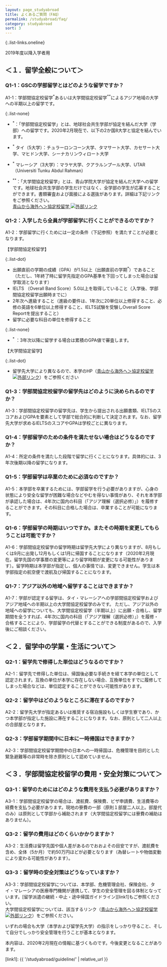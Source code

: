 ```yaml
---
layout: page_studyabroad
title: よくあるご質問（FAQ）
permalink: /studyabroad/faq/
category: studyabroad
sort: 3
---
```


{:.list-links.oneline}

2019年度以降入学者用

## ＜１．留学全般について＞
### Q1-1：GSCの学部留学とはどのような留学ですか？
A1-1：学部間協定校留学<sup>*</sup>あるいは大学間協定校留学<sup>**</sup>によるアジア地域の大学への半期以上の留学です。

 {:.list-none}
 
 - <sup>*</sup>：「学部間協定校留学」とは、地球社会共生学部が協定を結んだ大学（学部）への留学です。2020年2月現在で、以下の2か国8大学と協定を結んでいます。
 
 - <sup>*</sup> タイ（5大学）：チュラーロンコーン大学、タマサート大学、カセサート大学、マヒドン大学、シーナカリンウィロート大学
 
 - <sup>*</sup> マレーシア（3大学）：マラヤ大学、クアラルンプール大学、UTAR（Universiti Tunku Abdul Rahman）
 
 - <sup>**</sup>：「大学間協定校留学」とは、青山学院大学が協定を結んだ大学への留学です。地球社会共生学部の学生だけではなく、全学部の学生が応募することができます。書類審査および面接による選抜があります。詳細は下記リンクをご参照ください。  
 <a href="http://web.iec.aoyama.ac.jp/studyabroad/exchange" alt="青山から海外へ＞協定校留学" target="_blank">青山から海外へ＞協定校留学 <img src="{{ '/assets/images/icon_popup.gif' | relative_url }}" alt="外部リンク"></a>
 

### Q1-2：入学したら全員が学部留学に行くことができるのですか？
A1-2：学部留学に行くためには一定の条件（下記参照）を満たすことが必要となります。

 【学部間協定校留学】
 
 {:.list-dot}
 
 - 出願直前の学期の成績（GPA）が1.5以上（出願直前の学期<sup>*</sup>）であること（ただし、1年終了時に留学先指定のGPA基準を下回ってしまった場合は留学取消となります）
 - IELTS （Overall Band Score）5.0以上を取得していること（入学後、学部間協定校留学出願時までに）
 - 2年次へ進級すること（進級の要件は、1年次に20単位以上修得すること、必修の英語を6単位以上修得すること、IELTS試験を受験しOverall Score Reportを提出すること）
  - 留学に必要な科目の単位を修得すること  
  
 {:.list-none}
 
 - <sup>*</sup> ：3年次以降に留学する場合は累積のGPA値で審査します。
 
 
 【大学間協定留学】

 {:.list-dot}
 
  - 留学先大学により異なるので、本学のHP（<a href="http://web.iec.aoyama.ac.jp/studyabroad/exchange" alt="青山から海外へ＞協定校留学" target="_blank">青山から海外へ＞協定校留学 <img src="{{ '/assets/images/icon_popup.gif' | relative_url }}" alt="外部リンク"></a>）をご参照ください


### Q1-3：学部間協定校留学の留学先はどのように決められるのですか？
A1-3：学部間協定校留学の留学先は、学生から提出される出願書類、IELTSのスコアおよびGPAを要素として学部で総合的に判断して決定されます。なお、留学先大学が求めるIELTSのスコアやGPAは学校ごとに異なります。

### Q1-4：学部留学のための条件を満たせない場合はどうなるのですか？
A1-4：所定の条件を満たした段階で留学に行くことになります。具体的には、3年次後期以降の留学になります。

### Q1-5：学部留学は卒業のために必須なのですか？
A1-5：本学部を卒業するためには、学部留学を行う必要がありますが、心身の状態により安全な留学が困難な場合などやむを得ない事情があり、それを本学部が承認した場合は、4年次に国内の科目（「アジア理解（選択必修）」）を履修することができます。その科目に合格した場合は、卒業することが可能になります。

### Q1-6：学部留学の時期はいつですか。またその時期を変更してもらうことは可能ですか？
A1-6：学部間協定校留学の留学時期は留学先大学により異なりますが、8月もしくは9月に出発し12月もしくは1月に帰国することになります（2020年2月現在。留学先国の学事暦の変更等により留学時期が変更になる可能性があります）。留学時期は本学部が指定し、個人の事情では、変更できません。学生は本学部指定の航空便で渡航及び帰国することになります。

### Q1-7：アジア以外の地域へ留学することはできますか？
A1-7：学部が認定する留学は、タイ・マレーシアへの学部間協定校留学およびアジア地域への半期以上の大学間協定校留学のみです。 ただし、アジア以外の地域への留学についても、大学間協定校留学（半期以上）に出願・合格し、留学期間を全うすれば、4年次に国内の科目（「アジア理解（選択必修）」）を履修・合格することにより、学部留学の代替とすることができる制度があるので、入学後にご相談ください。

## ＜２．留学中の学業・生活について＞
### Q2-1：留学先で修得した単位はどうなるのですか？
A2-1：留学先で修得した単位は、帰国後必要な手続きを経て本学の単位として認定されます。互換の単位が本学に存在しない場合、互換単位をすでに履修してしまった場合などは、単位認定することができない可能性があります。

### Q2-2：留学中はどのようなところに滞在するのですか？
A2-2：留学先大学が指定あるいは推奨する宿泊施設もしくは学生寮であり、かつ本学部が指定した施設に滞在することになります。なお、原則として二人以上の合部屋となります。

### Q2-3：学部留学期間中に日本に一時帰国はできますか？
A2-3：学部間協定校留学期間中の日本への一時帰国は、危機管理を目的とした緊急避難等の非常時を除き原則として認めていません。

## ＜３．学部間協定校留学の費用・安全対策について＞
### Q3-1：留学のためにはどのような費用を支払う必要がありますか？ 
A3-1：学部間協定校留学の場合は、渡航費、保険費、ビザ申請費、生活費等の経費を支払う必要があります。現地の寮費の一部（原則１部屋二人以上。部屋代のみ）は原則として学部から補助されます（大学間協定校留学には寮費の補助はありません）。

### Q3-2：留学の費用はどのくらいかかりますか？
A3-2：生活費は留学先国や個人差があるのでおおよその目安ですが、渡航費を含め、全体（5か月）で約50万円ほどが必要となります（為替レートや物価変動により変わる可能性があります）。

### Q3-3：留学時の安全対策はどうなっていますか？
A3-3：学部間協定校留学については、本学部、危機管理会社、保険会社、タイ・マレーシアの医療専門機関が連携して、学生の安全管理を図る体制となっています。[留学派遣の継続・中止・途中帰国ガイドライン][link1]もご参照ください。  
大学間協定校留学については、該当するリンク（<a href="http://web.iec.aoyama.ac.jp/studyabroad/safety" alt="青山から海外へ＞協定校留学" target="_blank">青山から海外へ＞協定校留学 <img src="{{ '/assets/images/icon_popup.gif' | relative_url }}" alt="外部リンク"></a>）をご参照ください。


いずれの場合も大学（本学および留学先大学）の指示をしっかり守ること、そして自分でしっかり安全管理を行うことが基本となります。

本内容は、2020年2月現在の情報に基づくものです。今後変更となることがあります。

[link1]: {{ '/studyabroad/guideline/' | relative_url }}